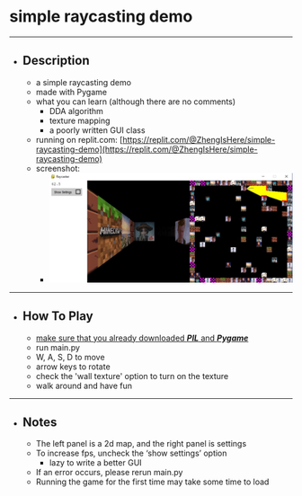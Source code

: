 # simple raycasting demo
---
- ## Description
  - a simple raycasting demo
  - made with Pygame
  - what you can learn (although there are no comments)
    - DDA algorithm
    - texture mapping
    - a poorly written GUI class
  - running on replit.com: [https://replit.com/@ZhengIsHere/simple-raycasting-demo](https://replit.com/@ZhengIsHere/simple-raycasting-demo)
  - screenshot:
    - ![2](screenshots/2.jpg)
---
- ## How To Play
  - <ins> make sure that you already downloaded _**PIL**_ and _**Pygame**_ </ins>
  - run main.py 
  - W, A, S, D to move
  - arrow keys to rotate
  - check the 'wall texture' option to turn on the texture
  - walk around and have fun
---
- ## Notes
  - The left panel is a 2d map, and the right panel is settings
  - To increase fps, uncheck the ‘show settings’ option
    - lazy to write a better GUI
  - If an error occurs, please rerun main.py
  - Running the game for the first time may take some time to load
